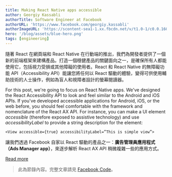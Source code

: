 ```yaml
---
title: Making React Native apps accessible
author: Georgiy Kassabli
authorTitle: Software Engineer at Facebook
authorURL: 'https://www.facebook.com/georgiy.kassabli'
authorImageURL: 'https://scontent-sea1-1.xx.fbcdn.net/v/t1.0-1/c0.0.160.160/p160x160/1978838_795592927136196_1205041943_n.jpg?_nc_log=1&oh=d7a500fdece1250955a4d27b0a80fee2&oe=59E8165A'
hero: '/blog/assets/blue-hero.png'
tags: [engineering]
---
```


隨著 React 在網頁端和 React Native 在行動端的推出，我們為開發者提供了一個新的前端框架來建構產品。打造一個穩健產品的關鍵面向之一，是確保所有人都能使用它，包括視力受損或其他障礙的使用者。React 和 React Native 的無障礙功能 API（Accessibility API）能讓您將任何以 React 驅動的體驗，變得可供使用輔助技術的人士操作，例如為盲人和視障者設計的螢幕閱讀器。

For this post, we're going to focus on React Native apps. We've designed the React Accessibility API to look and feel similar to the Android and iOS APIs. If you've developed accessible applications for Android, iOS, or the web before, you should feel comfortable with the framework and nomenclature of the React AX API. For instance, you can make a UI element _accessible_ (therefore exposed to assistive technology) and use _accessibilityLabel_ to provide a string description for the element:

```
<View accessible={true} accessibilityLabel=”This is simple view”>
```

讓我們透過 Facebook 自家以 React 驅動的產品之一：**廣告管理員應用程式（Ads Manager app）**，來逐步解析 React AX API 稍微複雜一些的應用方式。

<footer>
  <a
    href="https://code.facebook.com/posts/435862739941212/making-react-native-apps-accessible/"
    className="btn">Read more</a>
</footer>

> 此為節錄內容。完整文章請見 [Facebook Code](https://code.facebook.com/posts/435862739941212/making-react-native-apps-accessible/)。